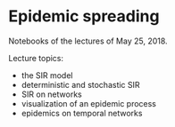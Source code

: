 # Epidemic spreading

Notebooks of the lectures of May 25, 2018.

Lecture topics:
  - the SIR model
  - deterministic and stochastic SIR
  - SIR on networks
  - visualization of an epidemic process
  - epidemics on temporal networks
  
